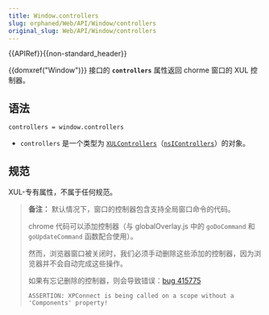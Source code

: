 ```yaml
---
title: Window.controllers
slug: orphaned/Web/API/Window/controllers
original_slug: Web/API/Window/controllers
---
```


{{APIRef}}{{non-standard_header}}

{{domxref("Window")}} 接口的 **`controllers`** 属性返回 chorme 窗口的 XUL 控制器。

## 语法

```
controllers = window.controllers
```

- `controllers` 是一个类型为 [`XULControllers`](/zh-CN/docs/XULControllers)（[`nsIControllers`](/zh-CN/docs/XPCOM_Interface_Reference/nsIControllers)）的对象。

## 规范

XUL-专有属性，不属于任何规范。

> **备注：** 默认情况下，窗口的控制器包含支持全局窗口命令的代码。
>
> chrome 代码可以添加控制器（与 globalOverlay.js 中的 `goDoCommand` 和 `goUpdateCommand` 函数配合使用）。
>
> 然而，浏览器窗口被关闭时，我们必须手动删除这些添加的控制器，因为浏览器并不会自动完成这些操作。
>
> 如果有忘记删除的控制器，则会导致错误：[bug 415775](https://bugzilla.mozilla.org/show_bug.cgi?id=415775)
>
> ```
> ASSERTION: XPConnect is being called on a scope without a 'Components' property!
> ```
